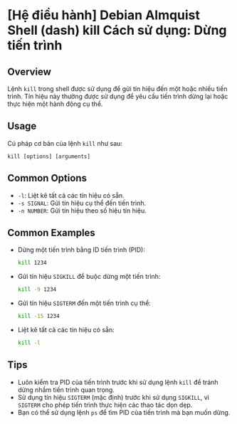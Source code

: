 # [Hệ điều hành] Debian Almquist Shell (dash) kill Cách sử dụng: Dừng tiến trình

## Overview
Lệnh `kill` trong shell được sử dụng để gửi tín hiệu đến một hoặc nhiều tiến trình. Tín hiệu này thường được sử dụng để yêu cầu tiến trình dừng lại hoặc thực hiện một hành động cụ thể.

## Usage
Cú pháp cơ bản của lệnh `kill` như sau:
```
kill [options] [arguments]
```

## Common Options
- `-l`: Liệt kê tất cả các tín hiệu có sẵn.
- `-s SIGNAL`: Gửi tín hiệu cụ thể đến tiến trình.
- `-n NUMBER`: Gửi tín hiệu theo số hiệu tín hiệu.

## Common Examples
- Dừng một tiến trình bằng ID tiến trình (PID):
  ```sh
  kill 1234
  ```
- Gửi tín hiệu `SIGKILL` để buộc dừng một tiến trình:
  ```sh
  kill -9 1234
  ```
- Gửi tín hiệu `SIGTERM` đến một tiến trình cụ thể:
  ```sh
  kill -15 1234
  ```
- Liệt kê tất cả các tín hiệu có sẵn:
  ```sh
  kill -l
  ```

## Tips
- Luôn kiểm tra PID của tiến trình trước khi sử dụng lệnh `kill` để tránh dừng nhầm tiến trình quan trọng.
- Sử dụng tín hiệu `SIGTERM` (mặc định) trước khi sử dụng `SIGKILL`, vì `SIGTERM` cho phép tiến trình thực hiện các thao tác dọn dẹp.
- Bạn có thể sử dụng lệnh `ps` để tìm PID của tiến trình mà bạn muốn dừng.